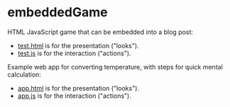 # embeddedGame
HTML JavaScript game that can be embedded into a blog post:

* [test.html](https://github.com/hchiam/embeddedGame/blob/master/test.html) is for the presentation ("looks").
* [test.js](https://github.com/hchiam/embeddedGame/blob/master/test.js) is for the interaction ("actions").

Example web app for converting temperature, with steps for quick mental calculation:

* [app.html](https://github.com/hchiam/embeddedGame/blob/master/app.html) is for the presentation ("looks").
* [app.js](https://github.com/hchiam/embeddedGame/blob/master/app.js) is for the interaction ("actions").